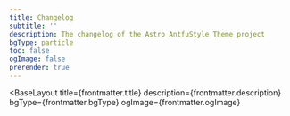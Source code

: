 ```yaml
---
title: Changelog
subtitle: ''
description: The changelog of the Astro AntfuStyle Theme project
bgType: particle
toc: false
ogImage: false
prerender: true
---
```


<BaseLayout
  title={frontmatter.title}
  description={frontmatter.description}
  bgType={frontmatter.bgType}
  ogImage={frontmatter.ogImage}
>
